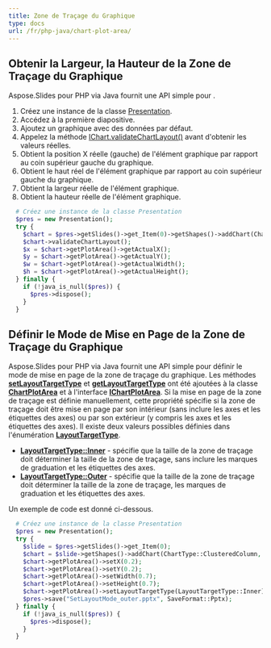 ```yaml
---
title: Zone de Traçage du Graphique
type: docs
url: /fr/php-java/chart-plot-area/
---
```



## **Obtenir la Largeur, la Hauteur de la Zone de Traçage du Graphique**
Aspose.Slides pour PHP via Java fournit une API simple pour . 

1. Créez une instance de la classe [Presentation](https://reference.aspose.com/slides/php-java/aspose.slides/Presentation).
1. Accédez à la première diapositive.
1. Ajoutez un graphique avec des données par défaut.
1. Appelez la méthode [IChart.validateChartLayout()](https://reference.aspose.com/slides/php-java/aspose.slides/IChart#validateChartLayout--) avant d'obtenir les valeurs réelles.
1. Obtient la position X réelle (gauche) de l'élément graphique par rapport au coin supérieur gauche du graphique.
1. Obtient le haut réel de l'élément graphique par rapport au coin supérieur gauche du graphique.
1. Obtient la largeur réelle de l'élément graphique.
1. Obtient la hauteur réelle de l'élément graphique.

```php
  # Créez une instance de la classe Presentation
  $pres = new Presentation();
  try {
    $chart = $pres->getSlides()->get_Item(0)->getShapes()->addChart(ChartType::ClusteredColumn, 100, 100, 500, 350);
    $chart->validateChartLayout();
    $x = $chart->getPlotArea()->getActualX();
    $y = $chart->getPlotArea()->getActualY();
    $w = $chart->getPlotArea()->getActualWidth();
    $h = $chart->getPlotArea()->getActualHeight();
  } finally {
    if (!java_is_null($pres)) {
      $pres->dispose();
    }
  }
```

## **Définir le Mode de Mise en Page de la Zone de Traçage du Graphique**
Aspose.Slides pour PHP via Java fournit une API simple pour définir le mode de mise en page de la zone de traçage du graphique. Les méthodes [**setLayoutTargetType**](https://reference.aspose.com/slides/php-java/aspose.slides/ChartPlotArea#setLayoutTargetType-int-) et [**getLayoutTargetType**](https://reference.aspose.com/slides/php-java/aspose.slides/ChartPlotArea#getLayoutTargetType--) ont été ajoutées à la classe [**ChartPlotArea**](https://reference.aspose.com/slides/php-java/aspose.slides/ChartPlotArea) et à l'interface [**IChartPlotArea**](https://reference.aspose.com/slides/php-java/aspose.slides/IChartPlotArea). Si la mise en page de la zone de traçage est définie manuellement, cette propriété spécifie si la zone de traçage doit être mise en page par son intérieur (sans inclure les axes et les étiquettes des axes) ou par son extérieur (y compris les axes et les étiquettes des axes). Il existe deux valeurs possibles définies dans l'énumération [**LayoutTargetType**](https://reference.aspose.com/slides/php-java/aspose.slides/LayoutTargetType).

- [**LayoutTargetType::Inner**](https://reference.aspose.com/slides/php-java/aspose.slides/LayoutTargetType#Inner) - spécifie que la taille de la zone de traçage doit déterminer la taille de la zone de traçage, sans inclure les marques de graduation et les étiquettes des axes.
- [**LayoutTargetType::Outer**](https://reference.aspose.com/slides/php-java/aspose.slides/LayoutTargetType#Outer) - spécifie que la taille de la zone de traçage doit déterminer la taille de la zone de traçage, les marques de graduation et les étiquettes des axes.

Un exemple de code est donné ci-dessous.

```php
  # Créez une instance de la classe Presentation
  $pres = new Presentation();
  try {
    $slide = $pres->getSlides()->get_Item(0);
    $chart = $slide->getShapes()->addChart(ChartType::ClusteredColumn, 20, 100, 600, 400);
    $chart->getPlotArea()->setX(0.2);
    $chart->getPlotArea()->setY(0.2);
    $chart->getPlotArea()->setWidth(0.7);
    $chart->getPlotArea()->setHeight(0.7);
    $chart->getPlotArea()->setLayoutTargetType(LayoutTargetType::Inner);
    $pres->save("SetLayoutMode_outer.pptx", SaveFormat::Pptx);
  } finally {
    if (!java_is_null($pres)) {
      $pres->dispose();
    }
  }
```